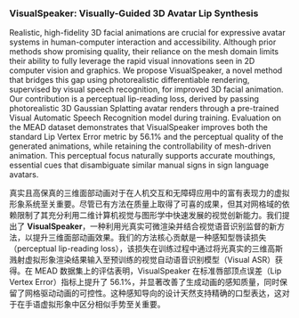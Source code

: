 ### VisualSpeaker: Visually-Guided 3D Avatar Lip Synthesis

Realistic, high-fidelity 3D facial animations are crucial for expressive avatar systems in human-computer interaction and accessibility. Although prior methods show promising quality, their reliance on the mesh domain limits their ability to fully leverage the rapid visual innovations seen in 2D computer vision and graphics. We propose VisualSpeaker, a novel method that bridges this gap using photorealistic differentiable rendering, supervised by visual speech recognition, for improved 3D facial animation. Our contribution is a perceptual lip-reading loss, derived by passing photorealistic 3D Gaussian Splatting avatar renders through a pre-trained Visual Automatic Speech Recognition model during training. Evaluation on the MEAD dataset demonstrates that VisualSpeaker improves both the standard Lip Vertex Error metric by 56.1% and the perceptual quality of the generated animations, while retaining the controllability of mesh-driven animation. This perceptual focus naturally supports accurate mouthings, essential cues that disambiguate similar manual signs in sign language avatars.

真实且高保真的三维面部动画对于在人机交互和无障碍应用中的富有表现力的虚拟形象系统至关重要。尽管已有方法在质量上取得了可喜的成果，但其对网格域的依赖限制了其充分利用二维计算机视觉与图形学中快速发展的视觉创新能力。我们提出了 **VisualSpeaker**，一种利用光真实可微渲染并结合视觉语音识别监督的新方法，以提升三维面部动画效果。我们的方法核心贡献是一种感知型唇读损失（perceptual lip-reading loss），该损失在训练过程中通过将光真实的三维高斯溅射虚拟形象渲染结果输入至预训练的视觉自动语音识别模型（Visual ASR）获得。在 MEAD 数据集上的评估表明，VisualSpeaker 在标准唇部顶点误差（Lip Vertex Error）指标上提升了 56.1%，并显著改善了生成动画的感知质量，同时保留了网格驱动动画的可控性。这种感知导向的设计天然支持精确的口型表达，这对于在手语虚拟形象中区分相似手势至关重要。
